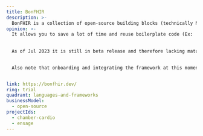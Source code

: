 ```yaml
---
title: BonFHIR
description: >-
  BonFHIR is a collection of open-source building blocks (technically NPM packages) that can be used to create products and solutions based on the [HL7 FHIR](https://fhir.org/) standard.  The vision of the team behind it is to become the equivalent of [retool](https://retool.com/) for FHIR.  
opinion: >-
  It allows you to save a lot of time and reuse boilerplate code (Ex:  Formatters).  A team working on a health-tech project can save up to 6 months of work by leveraging bonfhir.  
  
  
  As of Jul 2023 it is still in beta release and therefore lacking maturity and documentation.
  

  Also note that onboarding and integrating the framework at this moment still requires some advanced engineering and architecture knowledge.  The team is working on simplifying the adoption and the requiried technical entry level.


link: https://bonfhir.dev/
ring: trial
quadrant: languages-and-frameworks
businessModel:
  - open-source
projectIds:
  - chamber-cardio
  - ensage
---
```

